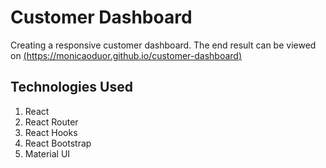 # Customer Dashboard

Creating a responsive customer dashboard. The end result can be viewed on [(https://monicaoduor.github.io/customer-dashboard)](https://monicaoduor.github.io/customer-dashboard)

## Technologies Used
1. React
2. React Router
3. React Hooks
4. React Bootstrap
5. Material UI
